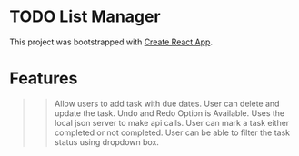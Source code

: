 # TODO List Manager

This project was bootstrapped with [Create React App](https://github.com/facebook/create-react-app).


# Features
>> Allow users to add task with due dates.
>> User can delete and update the task.
>> Undo and Redo Option is Available.
>> Uses the local json server to make api calls.
>> User can mark a task either completed or not completed.
>> User can be able to filter the task status using dropdown box.



